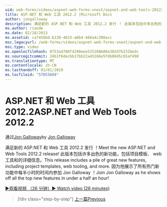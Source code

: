 ```yaml
---
uid: web-forms/videos/aspnet-web-forms-vnext/aspnet-and-web-tools-20122
title: ASP.NET 和 Web 工具 2012.2 |Microsoft Docs
author: jongalloway
description: 满足新的 ASP.NET 和 Web 工具 2012.2 发行 ！ 此版本包括许多出色的新功能，包括项目模板、 web 工具和的详细信息。 作业...
ms.author: riande
ms.date: 02/18/2013
ms.assetid: ca7458bd-b238-4633-a8b4-468a4c300acc
msc.legacyurl: /web-forms/videos/aspnet-web-forms-vnext/aspnet-and-web-tools-20122
msc.type: video
ms.openlocfilehash: 0753a4708f4290eee525208b86e302d7b232bedc
ms.sourcegitcommit: 24b1f6decbb17bb22a45166e5fdb0845c65af498
ms.translationtype: MT
ms.contentlocale: zh-CN
ms.lasthandoff: 03/01/2019
ms.locfileid: "57053694"
---
```

<a name="aspnet-and-web-tools-20122"></a><span data-ttu-id="a2bff-105">ASP.NET 和 Web 工具 2012.2</span><span class="sxs-lookup"><span data-stu-id="a2bff-105">ASP.NET and Web Tools 2012.2</span></span>
====================
<span data-ttu-id="a2bff-106">通过[Jon Galloway](https://github.com/jongalloway)</span><span class="sxs-lookup"><span data-stu-id="a2bff-106">by [Jon Galloway](https://github.com/jongalloway)</span></span>

<span data-ttu-id="a2bff-107">满足新的 ASP.NET 和 Web 工具 2012.2 发行 ！</span><span class="sxs-lookup"><span data-stu-id="a2bff-107">Meet the new ASP.NET and Web Tools 2012.2 release!</span></span> <span data-ttu-id="a2bff-108">此版本包括许多出色的新功能，包括项目模板、 web 工具和的详细信息。</span><span class="sxs-lookup"><span data-stu-id="a2bff-108">This release includes a pile of great new features, including project templates, web tooling, and more.</span></span> <span data-ttu-id="a2bff-109">因为他展示了所有热门新功能中每半小时的时间内参加 Jon Galloway ！</span><span class="sxs-lookup"><span data-stu-id="a2bff-109">Join Jon Galloway as he shows off all the top new features in under a half an hour!</span></span>

[<span data-ttu-id="a2bff-110">&#9654;观看视频 （26 分钟）</span><span class="sxs-lookup"><span data-stu-id="a2bff-110">&#9654; Watch video (26 minutes)</span></span>](https://channel9.msdn.com/Blogs/ASP-NET-Site-Videos/aspnet-and-web-tools-20122)

> [!div class="step-by-step"]
> [<span data-ttu-id="a2bff-111">上一篇</span><span class="sxs-lookup"><span data-stu-id="a2bff-111">Previous</span></span>](getting-started-with-the-next-version-of-aspnet.md)
